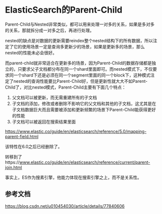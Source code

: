 # ElasticSearch的Parent-Child



Parent-Child与Nested非常类似，都可以用来处理一对多的关系，如果是多对多的关系，那就拆分成一对多之后，再进行处理。

nested的缺点是对数据的更新需要reindex整个nested结构下的所有数据，所以注定了它的使用场景一定是查询多更新少的场景，如果是更新多的场景，那么nested的性能未必会很好。

而parent-child就非常适合在更新多的场景，因为Parent-Child的数据存储都是独立的，只要求父子文档都分布在同一个shard里面即可。而nested模式下，不仅要求同一个shard下还是必须在同一个segment里面的同一个block下，这种模式注定了nested的查询性能要比Parent-Child好，但是更新性就大大不如Parent-Child了，对比nested模式，Parent-Child主要有下面几个特点：

1. 父文档可以被更新，而无需重建所有的子文档
2. 子文档的添加，修改或者删除不影响它的父文档和其他的子文档，这尤其是在子文档数据巨大而且需要被添加和更新频繁的场景下Parent-Child能获得更好的性能
3. 子文档可以被返回在搜索结果里面



https://www.elastic.co/guide/en/elasticsearch/reference/5.0/mapping-parent-field.html

该特性在6.0之后已经删除了。

转移到了https://www.elastic.co/guide/en/elasticsearch/reference/current/parent-join.html



事实上，ES作为搜素引擎，他能力体现在搜索引擎之上，而不是关系性。



## 参考文档

https://blog.csdn.net/u010454030/article/details/77840606
